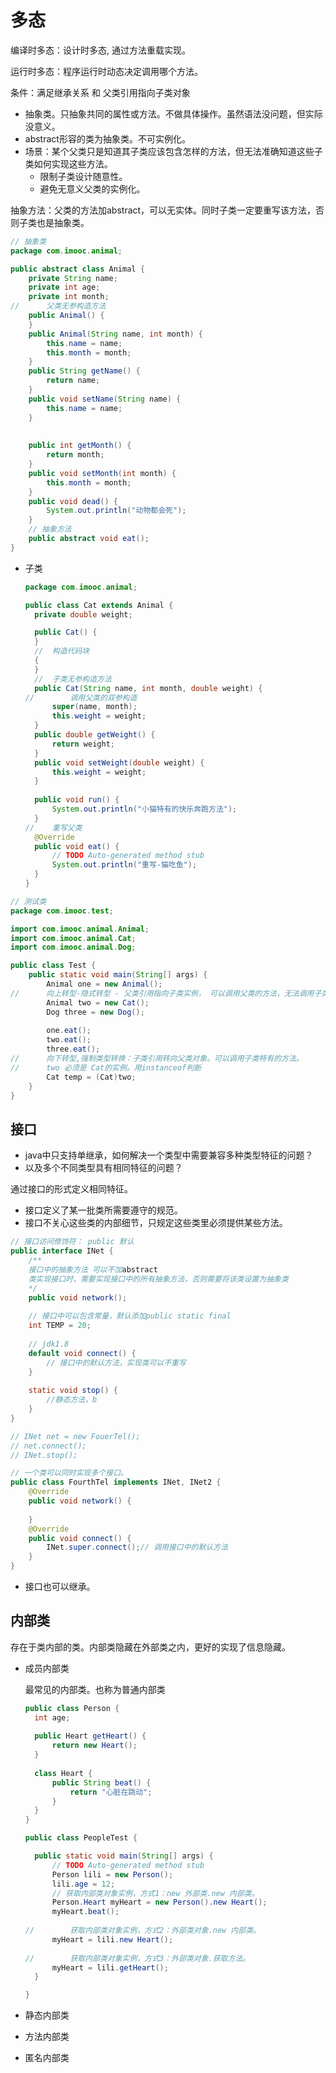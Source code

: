 # 多态

编译时多态：设计时多态, 通过方法重载实现。

运行时多态：程序运行时动态决定调用哪个方法。

条件：满足继承关系 和 父类引用指向子类对象

* 抽象类。只抽象共同的属性或方法。不做具体操作。虽然语法没问题，但实际没意义。
* abstract形容的类为抽象类。不可实例化。
* 场景：某个父类只是知道其子类应该包含怎样的方法，但无法准确知道这些子类如何实现这些方法。
  * 限制子类设计随意性。
  * 避免无意义父类的实例化。

抽象方法：父类的方法加abstract，可以无实体。同时子类一定要重写该方法，否则子类也是抽象类。

```java
// 抽象类
package com.imooc.animal;

public abstract class Animal {
	private String name;
	private int age;
	private int month;
//		父类无参构造方法
	public Animal() {
	}
	public Animal(String name, int month) {
		this.name = name;
		this.month = month;
	}
	public String getName() {
		return name;
	}
	public void setName(String name) {
		this.name = name;
	}
	
	
	public int getMonth() {
		return month;
	}
	public void setMonth(int month) {
		this.month = month;
	}
	public void dead() {
		System.out.println("动物都会死");
	}
	// 抽象方法
	public abstract void eat();
}

```

* 子类

  ```java
  package com.imooc.animal;
  
  public class Cat extends Animal {
  	private double weight;
  
  	public Cat() {
  	}
  	//	构造代码块
  	{
  	}
  	//	子类无参构造方法
  	public Cat(String name, int month, double weight) {
  //		调用父类的双参构造
  		super(name, month);
  		this.weight = weight;
  	}
  	public double getWeight() {
  		return weight;
  	}
  	public void setWeight(double weight) {
  		this.weight = weight;
  	}
  	
  	public void run() {
  		System.out.println("小猫特有的快乐奔跑方法");
  	}
  //	重写父类
  	@Override
  	public void eat() {
  		// TODO Auto-generated method stub
  		System.out.println("重写-猫吃鱼");
  	}
  }
  ```

```java
// 测试类
package com.imooc.test;

import com.imooc.animal.Animal;
import com.imooc.animal.Cat;
import com.imooc.animal.Dog;

public class Test {
	public static void main(String[] args) {
		Animal one = new Animal();
//		向上转型-隐式转型 - 父类引用指向子类实例， 可以调用父类的方法，无法调用子类特有的方法
		Animal two = new Cat();
		Dog three = new Dog();
		
		one.eat();
		two.eat();
		three.eat();
//		向下转型,强制类型转换：子类引用转向父类对象。可以调用子类特有的方法。
//		two 必须是 Cat的实例。用instanceof判断
		Cat temp = (Cat)two;
	}
}
```

## 接口

* java中只支持单继承，如何解决一个类型中需要兼容多种类型特征的问题？
* 以及多个不同类型具有相同特征的问题？

通过接口的形式定义相同特征。

* 接口定义了某一批类所需要遵守的规范。
* 接口不关心这些类的内部细节，只规定这些类里必须提供某些方法。

```java
// 接口访问修饰符： public 默认
public interface INet {
    /**
    接口中的抽象方法 可以不加abstract
    类实现接口时，需要实现接口中的所有抽象方法，否则需要将该类设置为抽象类
    */ 
    public void network();
    
    // 接口中可以包含常量，默认添加public static final
    int TEMP = 20;
    
    // jdk1.8
    default void connect() {
        // 接口中的默认方法，实现类可以不重写
    }
    
    static void stop() {
        //静态方法，b
    }
}

// INet net = new FouerTel();
// net.connect();
// INet.stop();
```

```java
// 一个类可以同时实现多个接口。
public class FourthTel implements INet, INet2 {
    @Override
    public void network() {
        
    }
    @Override
    public void connect() {
        INet.super.connect();// 调用接口中的默认方法
    }
}
```

* 接口也可以继承。

## 内部类

存在于类内部的类。内部类隐藏在外部类之内，更好的实现了信息隐藏。

* 成员内部类

  最常见的内部类。也称为普通内部类

  ```java
  public class Person {
  	int age;
  	
  	public Heart getHeart() {
  		return new Heart();
  	}
  	
  	class Heart {
  		public String beat() {
  			return "心脏在跳动";
  		}
  	}
  }
  ```

  ```java
  public class PeopleTest {
  
  	public static void main(String[] args) {
  		// TODO Auto-generated method stub
  		Person lili = new Person();
  		lili.age = 12;
  		// 获取内部类对象实例，方式1：new 外部类.new 内部类。
  		Person.Heart myHeart = new Person().new Heart();
  		myHeart.beat();
  		
  //		获取内部类对象实例，方式2：外部类对象.new 内部类。
  		myHeart = lili.new Heart();
  		
  //		获取内部类对象实例，方式3：外部类对象.获取方法。
  		myHeart = lili.getHeart();
  	}
  
  }
  ```

  

* 静态内部类

* 方法内部类

* 匿名内部类
